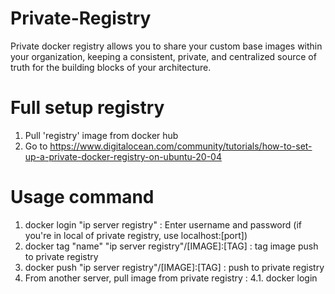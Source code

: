 # Private-Registry
Private docker registry allows you to share your custom base images within your organization, keeping a consistent, private, and centralized source of truth for the building blocks of your architecture.

# Full setup registry
1. Pull 'registry' image from docker hub
2. Go to https://www.digitalocean.com/community/tutorials/how-to-set-up-a-private-docker-registry-on-ubuntu-20-04 

# Usage command
1. docker login "ip server registry" : Enter username and password (if you're in local of private registry, use localhost:[port])
2. docker tag "name" "ip server registry"/[IMAGE]:[TAG] : tag image push to private registry
3. docker push "ip server registry"/[IMAGE]:[TAG] : push to private registry
4. From another server, pull image from private registry :
   4.1. docker login 

